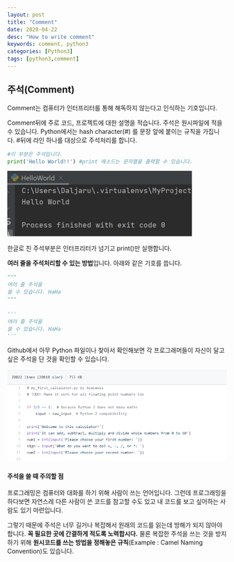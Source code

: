 ```yaml
---
layout: post
title: "Comment"
date: 2020-04-22
desc: "How to write comment"
keywords: comment, python3
categories: [Python3]
tags: [python3,comment]
---
```


## 주석(Comment)

Comment는 컴퓨터가 인터프리터를 통해 해독하지 않는다고 인식하는 기호입니다. 

Comment뒤에 주로 코드, 프로젝트에 대한 설명을 적습니다.  주석은 원시파일에 적을 수 있습니다. Python에서는 hash character(#) 를 문장 앞에 붙이는 규칙을 가집니다. #뒤에 라인 하나를 대상으로 주석처리를 합니다.

~~~python
#이 부분은 주석입니다. 
print('Hello World!!') #print 메소드는 문자열을 출력할 수 있습니다. 
~~~

 ![Comment](/static/assets/img/blog/python3/03BasicGrammer/Comment.png)

한글로 친 주석부분은 인터프리터가 넘기고 print()만 실행합니다.

**여러 줄을 주석처리할 수 있는 방법**입니다. 아래와 같은 기호를 씁니다. 

~~~python
"""
여러 줄 주석을 
쓸 수 있습니다. HaHa
"""

'''
여러 줄 주석을 
쓸 수 있습니다. HaHa
'''

~~~

Github에서 아무 Python 파일이나 찾아서 확인해보면 각 프로그래머들이 자신이 달고 싶은 주석을 단 것을 확인할 수 있습니다.

![CoomentExample](/static/assets/img/blog/python3/03BasicGrammer/CoomentExample.png)



#### 주석을 쓸 때 주의할 점

프로그래밍은 컴퓨터와 대화를 하기 위해 사람이 쓰는 언어입니다. 그런데 프로그래밍을 하다보면 자연스레 다른 사람이 쓴 코드를 참고할 수도 있고 내 코드를 보고 싶어하는 사람도 있기 마련입니다. 

그렇기 때문에 주석은 너무 길거나 복잡해서 원래의 코드를 읽는데 방해가 되지 않아야합니다. **꼭 필요한 곳에 간결하게 적도록 노력합시다.** 물론 복잡한 주석을 쓰는 것을 방지하기 위해 **원시코드를 쓰는 방법을 정해놓은 규칙**(Example : Camel Naming Convention)도 있습니다. 